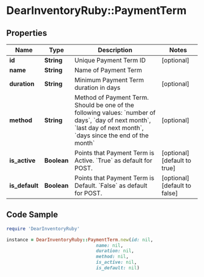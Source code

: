 # DearInventoryRuby::PaymentTerm

## Properties

Name | Type | Description | Notes
------------ | ------------- | ------------- | -------------
**id** | **String** | Unique Payment Term ID | [optional]
**name** | **String** | Name of Payment Term |
**duration** | **String** | Minimum Payment Term duration in days | [optional]
**method** | **String** | Method of Payment Term. Should be one of the following values: &#x60;number of days&#x60;, &#x60;day of next month&#x60;, &#x60;last day of next month&#x60;, &#x60;days since the end of the month&#x60; | [optional]
**is_active** | **Boolean** | Points that Payment Term is Active. &#x60;True&#x60; as default for POST. | [optional] [default to true]
**is_default** | **Boolean** | Points that Payment Term is Default. &#x60;False&#x60; as default for POST. | [optional] [default to false]

## Code Sample

```ruby
require 'DearInventoryRuby'

instance = DearInventoryRuby::PaymentTerm.new(id: nil,
                                 name: nil,
                                 duration: nil,
                                 method: nil,
                                 is_active: nil,
                                 is_default: nil)
```


